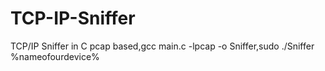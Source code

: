 # TCP-IP-Sniffer
TCP/IP Sniffer in C pcap based,gcc main.c -lpcap -o Sniffer,sudo ./Sniffer %nameofourdevice%
